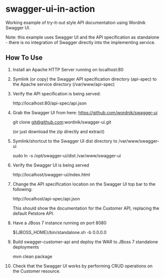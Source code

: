 swagger-ui-in-action
=================

Working example of try-it-out style API documentation using Wordnik Swagger UI.

Note: this example uses Swagger UI and the API specification as standalone - there is no integration of Swagger directly into the implementing service.

How To Use
----------

1. Install an Apache HTTP Server running on localhost:80

2. Symlink (or copy) the Swagger API specification directory (api-spec) to the Apache service directory (/var/www/api-spec)

3. Verify the API specification is being served:
  
    http://localhost:80/api-spec/api.json
  
4. Grab the Swagger UI from here: https://github.com/wordnik/swagger-ui

    git clone git@github.com:wordnik/swagger-ui.git
    
    (or just download the zip directly and extract)
    
5. Symlink/shortcut to the Swagger UI dist directory to /var/www/swagger-ui

   sudo ln -s /opt/swagger-ui/dist /var/www/swagger-ui

6. Verify the Swagger UI is being served

    http://localhost/swagger-ui/index.html
    
7. Change the API specification location on the Swagger UI top bar to the following:

   http://localhost/api-spec/api.json
   
   This should show the documentation for the Customer API, replacing the default Petstore API.

8. Have a JBoss 7 instance running on port 8080

   ${JBOSS_HOME}/bin/standalone.sh -b 0.0.0.0

9. Build swagger-customer-api and deploy the WAR to JBoss 7 standalone deployments

   mvn clean package

10. Check that the Swagger UI works by performing CRUD operations on the Customer resource.
